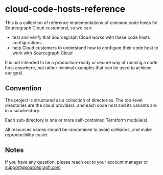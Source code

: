 # cloud-code-hosts-reference

This is a collection of reference implementations of common code hosts for Sourcegraph Cloud customersl, so we can:

- test and verify that Sourcegraph Cloud works with these code hosts configurations
- help Cloud customers to understand how to configure their code host to work with Sourcegraph Cloud

It is not intended to be a production-ready or secure way of running a code host anywhere, but rather minimal examples that can be used to achieve our goal.

## Convention

The project is structured as a collection of directories. The top-level directories are the cloud providers, and each code host and its variants are in a subdirectory.

Each sub-directory is one or more self-contained Terraform module(s).

All resources names should be randomised to avoid collisions, and make reproducibility easier.

## Notes

If you have any question, please reach out to your account manager or support@sourcegraph.com
